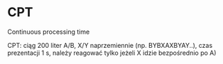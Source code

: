 # CPT
Continuous processing time


CPT: ciąg 200 liter A/B, X/Y naprzemiennie (np. BYBXAXBYAY..), czas prezentacji 1 s, należy reagować tylko jeżeli X idzie bezpośrednio po A)   